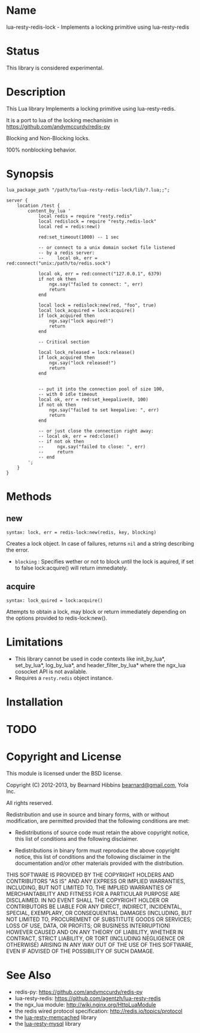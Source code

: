 Name
====

lua-resty-redis-lock - Implements a locking primitive using lua-resty-redis

Status
======

This library is considered experimental.

Description
===========

This Lua library Implements a locking primitive using lua-resty-redis.

It is a port to lua of the locking mechanisim in https://github.com/andymccurdy/redis-py

Blocking and Non-Blocking locks.

100% nonblocking behavior.

Synopsis
========

    lua_package_path "/path/to/lua-resty-redis-lock/lib/?.lua;;";

    server {
        location /test {
            content_by_lua '
                local redis = require "resty.redis"
                local redislock = require "resty.redis-lock"
                local red = redis:new()

                red:set_timeout(1000) -- 1 sec

                -- or connect to a unix domain socket file listened
                -- by a redis server:
                --     local ok, err = red:connect("unix:/path/to/redis.sock")

                local ok, err = red:connect("127.0.0.1", 6379)
                if not ok then
                    ngx.say("failed to connect: ", err)
                    return
                end

                local lock = redislock:new(red, "foo", true)
                local lock_acquired = lock:acquire()
                if lock_acquired then
                    ngx.say("lock aquired!")
                    return
                end
   
                -- Critical section
 
                local lock_released = lock:release()
                if lock_acquired then
                    ngx.say("lock released!")
                    return
                end
                

                -- put it into the connection pool of size 100,
                -- with 0 idle timeout
                local ok, err = red:set_keepalive(0, 100)
                if not ok then
                    ngx.say("failed to set keepalive: ", err)
                    return
                end

                -- or just close the connection right away:
                -- local ok, err = red:close()
                -- if not ok then
                --     ngx.say("failed to close: ", err)
                --     return
                -- end
            ';
        }
    }

Methods
=======

new
---
`syntax: lock, err = redis-lock:new(redis, key, blocking)`

Creates a lock object. In case of failures, returns `nil` and a string describing the error.
* `blocking`
: Specifies wether or not to block until the lock is aquired, if set to false lock:acquire() will return immediately.

acquire
-------
`syntax: lock_quired = lock:acquire()`


Attempts to obtain a lock, may block or return immediately depending on the options provided to redis-lock:new().

Limitations
===========

* This library cannot be used in code contexts like init_by_lua*, set_by_lua*, log_by_lua*, and
header_filter_by_lua* where the ngx_lua cosocket API is not available.
* Requires a `resty.redis` object instance.

Installation
============


TODO
====



Copyright and License
=====================

This module is licensed under the BSD license.

Copyright (C) 2012-2013, by Bearnard Hibbins <bearnard@gmail.com>, Yola Inc.

All rights reserved.

Redistribution and use in source and binary forms, with or without modification, are permitted provided that the following conditions are met:

* Redistributions of source code must retain the above copyright notice, this list of conditions and the following disclaimer.

* Redistributions in binary form must reproduce the above copyright notice, this list of conditions and the following disclaimer in the documentation and/or other materials provided with the distribution.

THIS SOFTWARE IS PROVIDED BY THE COPYRIGHT HOLDERS AND CONTRIBUTORS "AS IS" AND ANY EXPRESS OR IMPLIED WARRANTIES, INCLUDING, BUT NOT LIMITED TO, THE IMPLIED WARRANTIES OF MERCHANTABILITY AND FITNESS FOR A PARTICULAR PURPOSE ARE DISCLAIMED. IN NO EVENT SHALL THE COPYRIGHT HOLDER OR CONTRIBUTORS BE LIABLE FOR ANY DIRECT, INDIRECT, INCIDENTAL, SPECIAL, EXEMPLARY, OR CONSEQUENTIAL DAMAGES (INCLUDING, BUT NOT LIMITED TO, PROCUREMENT OF SUBSTITUTE GOODS OR SERVICES; LOSS OF USE, DATA, OR PROFITS; OR BUSINESS INTERRUPTION) HOWEVER CAUSED AND ON ANY THEORY OF LIABILITY, WHETHER IN CONTRACT, STRICT LIABILITY, OR TORT (INCLUDING NEGLIGENCE OR OTHERWISE) ARISING IN ANY WAY OUT OF THE USE OF THIS SOFTWARE, EVEN IF ADVISED OF THE POSSIBILITY OF SUCH DAMAGE.

See Also
========
* redis-py: https://github.com/andymccurdy/redis-py
* lua-resty-redis: https://github.com/agentzh/lua-resty-redis
* the ngx_lua module: http://wiki.nginx.org/HttpLuaModule
* the redis wired protocol specification: http://redis.io/topics/protocol
* the [lua-resty-memcached](https://github.com/agentzh/lua-resty-memcached) library
* the [lua-resty-mysql](https://github.com/agentzh/lua-resty-mysql) library

